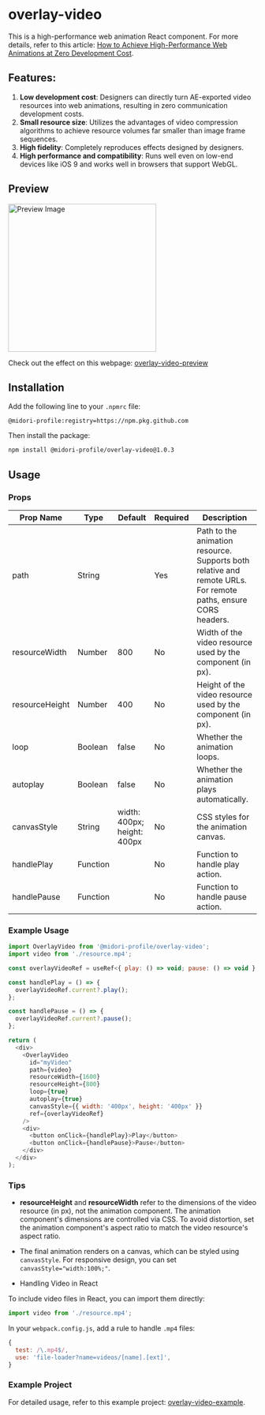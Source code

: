 # overlay-video

This is a high-performance web animation React component. For more details, refer to this article: [How to Achieve High-Performance Web Animations at Zero Development Cost](https://midori-portfolio.vercel.app/blog/web-animation).

## Features:
1. **Low development cost**: Designers can directly turn AE-exported video resources into web animations, resulting in zero communication development costs.
2. **Small resource size**: Utilizes the advantages of video compression algorithms to achieve resource volumes far smaller than image frame sequences.
3. **High fidelity**: Completely reproduces effects designed by designers.
4. **High performance and compatibility**: Runs well even on low-end devices like iOS 9 and works well in browsers that support WebGL.

## Preview

<img src="https://pbs.twimg.com/media/GQl6ANvakAElynU?format=png&name=900x900" alt="Preview Image" width="300" height="300">

Check out the effect on this webpage: [overlay-video-preview](https://overlay-video-preview.vercel.app/)

## Installation

Add the following line to your `.npmrc` file:

```
@midori-profile:registry=https://npm.pkg.github.com
```

Then install the package:

```sh
npm install @midori-profile/overlay-video@1.0.3
```

## Usage


### Props


| Prop Name        | Type          | Default                  | Required | Description                                                                                                   |
|------------------|---------------|--------------------------|----------|---------------------------------------------------------------------------------------------------------------|
| path             | String        |                          | Yes      | Path to the animation resource. Supports both relative and remote URLs. For remote paths, ensure CORS headers. |
| resourceWidth    | Number        | 800                      | No       | Width of the video resource used by the component (in px).                                                     |
| resourceHeight   | Number        | 400                      | No       | Height of the video resource used by the component (in px).                                                    | 
| loop             | Boolean       | false                    | No       | Whether the animation loops.                                                                                   | 
| autoplay         | Boolean       | false                    | No       | Whether the animation plays automatically.                                                                     |
| canvasStyle      | String        | width: 400px; height: 400px | No       | CSS styles for the animation canvas.                                                                           |
| handlePlay       | Function      |                          | No       | Function to handle play action.                                                                                |
| handlePause      | Function      |                          | No       | Function to handle pause action.                                                                               |


### Example Usage

```js
import OverlayVideo from '@midori-profile/overlay-video';
import video from './resource.mp4';

const overlayVideoRef = useRef<{ play: () => void; pause: () => void } | null>(null);

const handlePlay = () => {
  overlayVideoRef.current?.play();
};

const handlePause = () => {
  overlayVideoRef.current?.pause();
};

return (
  <div>
    <OverlayVideo
      id="myVideo"
      path={video}
      resourceWidth={1600}
      resourceHeight={800}
      loop={true}
      autoplay={true}
      canvasStyle={{ width: '400px', height: '400px' }}
      ref={overlayVideoRef}
    />
    <div>
      <button onClick={handlePlay}>Play</button>
      <button onClick={handlePause}>Pause</button>
    </div>
  </div>
);
```




### Tips

- **resourceHeight** and **resourceWidth** refer to the dimensions of the video resource (in px), not the animation component. The animation component's dimensions are controlled via CSS. To avoid distortion, set the animation component's aspect ratio to match the video resource's aspect ratio.
- The final animation renders on a canvas, which can be styled using `canvasStyle`. For responsive design, you can set `canvasStyle="width:100%;"`.

- Handling Video in React

To include video files in React, you can import them directly:

```js
import video from './resource.mp4';
```

In your `webpack.config.js`, add a rule to handle `.mp4` files:

```js
{
  test: /\.mp4$/,
  use: 'file-loader?name=videos/[name].[ext]',
}
```

### Example Project

For detailed usage, refer to this example project: [overlay-video-example](https://github.com/midori-profile/overlay-video/tree/master/example/react).